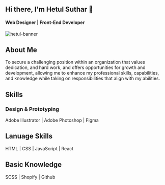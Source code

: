 ## Hi there, I'm Hetul Suthar 👋

#### Web Designer | Front-End Developer

![hetul-banner](https://github.com/user-attachments/assets/895b33e6-bd6d-456f-bcb2-91282c457b92)


## About Me
To secure a challenging position within an organization that values dedication, and hard work, and offers opportunities
for growth and development, allowing me to enhance my professional skills, capabilities, and knowledge while taking
on responsibilities that align with my abilities.

## Skills
### Design & Prototyping
Adobe Illustrator | Adobe Photoshop | Figma

## Lanuage Skills
HTML | CSS | JavaScript | React

## Basic Knowledge
SCSS | Shopify | Github

<!--
**hetul0012/hetul0012** is a ✨ _special_ ✨ repository because its `README.md` (this file) appears on your GitHub profile.

Here are some ideas to get you started:

- 🔭 I’m currently working on ...
- 🌱 I’m currently learning ...
- 👯 I’m looking to collaborate on ...
- 🤔 I’m looking for help with ...
- 💬 Ask me about ...
- 📫 How to reach me: ...
- 😄 Pronouns: ...
- ⚡ Fun fact: ...
-->
